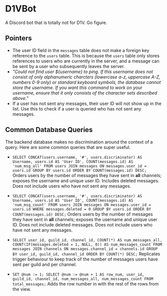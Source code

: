 # D1VBot
A Discord bot that is totally not for D1V. Go figure.

## Pointers
- The user ID field in the `messages` table does not make a foreign key reference to the `users` table. This is because the `users` table only stores references to users who are currently in the server, and a message can be sent by a user who subsequently leaves the server.
- *"Could not find user ${username} to ping. If this username does not consist of only alphanumeric charcters (lowercase a-z, uppercase A-Z, numbers 0-9 only) or standard keyboard symbols, the database cannot store the username. If you want this command to work on your username, ensure that it only consists of the character sets described above."*
- If a user has not sent any messages, their user ID will not show up in the list. Use this to check if a user is queried who has not sent any messages.

## Common Database Queries

The backend database makes no discrimination around the context of a query. Here are some common queries that are super useful.

- `SELECT CONCAT(users.username, '#', users.discriminator) AS Username, users.id AS 'User ID', COUNT(messages.id) AS 'num_msg_all' FROM users JOIN messages ON messages.user_id = users.id GROUP BY users.id ORDER BY COUNT(messages.id) DESC;`  
Orders users by the number of messages they have sent in **all** channels; exposes the username and unique user ID. Includes deleted messages. Does not include users who have not sent any messages.

- `SELECT CONCAT(users.username, '#', users.discriminator) AS Username, users.id AS 'User ID', COUNT(messages.id) AS 'num_msg_count' FROM users JOIN messages ON messages.user_id = users.id WHERE messages.deleted = 0 GROUP BY users.id ORDER BY COUNT(messages.id) DESC;`
Orders users by the number of messages they have sent in **all** channels; exposes the username and unique user ID. Does not include deleted messages. Does not include users who have not sent any messages.

- `SELECT user_id, guild_id, channel_id, COUNT(*) AS num_messages_all, COUNT(IF(messages.deleted = 1, NULL, 0)) AS num_messages_count FROM messages JOIN channels ON messages.channel_id = channels.id GROUP BY user_id, guild_id, channel_id ORDER BY COUNT(*) DESC;`
Replicates trigger behaviour to keep track of the number of messages users have sent per guild and per channel.

- `SET @num := 1; SELECT @num := @num + 1 AS row_num, user_id, guild_id, channel_id, num_messages_all, num_messages_count FROM total_messages;`
Adds the row number in with the rest of the rows from the view.